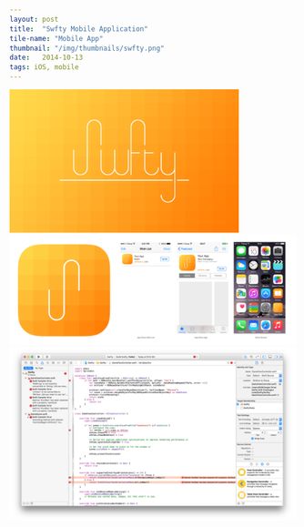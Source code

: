 ```yaml
---
layout: post
title:  "Swfty Mobile Application"
tile-name: "Mobile App"
thumbnail: "/img/thumbnails/swfty.png"
date:   2014-10-13
tags: iOS, mobile
---
```


<div class="image-container"><img src="../img/swfty/landingPage.jpg" alt="Landing Page" class="image-center" style="width:80%" />
<img src="../img/swfty/appIcon.png" alt="App Icon" />
<img src="../img/swfty/xCode.png" alt="xCode" /></div>
